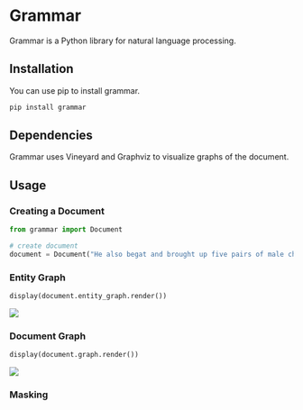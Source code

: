 # Grammar
Grammar is a Python library for natural language processing.

## Installation
You can use pip to install grammar.
```bash
pip install grammar
```

## Dependencies
Grammar uses Vineyard and Graphviz to visualize graphs of the document.

## Usage

### Creating a Document
```python
from grammar import Document

# create document
document = Document("He also begat and brought up five pairs of male children.")
```

### Entity Graph
```python
display(document.entity_graph.render())
```
![](pictures/entity_graph.png?raw=true)

### Document Graph
```python
display(document.graph.render())
```
![](pictures/document_graph.png?raw=true)

### Masking
